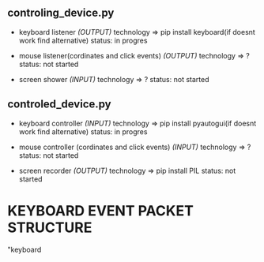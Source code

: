 ## controling_device.py 
- keyboard listener *(OUTPUT)*
technology => pip install keyboard(if doesnt work find alternative)
status: in progres

- mouse listener(cordinates and click events) *(OUTPUT)*
technology => ?
status: not started

- screen shower *(INPUT)*
technology => ?
status: not started

## controled_device.py 
- keyboard controller *(INPUT)*
technology => pip install pyautogui(if doesnt work find alternative)
status: in progres

- mouse controller (cordinates and click events) *(INPUT)*
technology => ?
status: not started

- screen recorder *(OUTPUT)*
technology => pip install PIL
status: not started




# KEYBOARD EVENT PACKET STRUCTURE
"keyboard 


